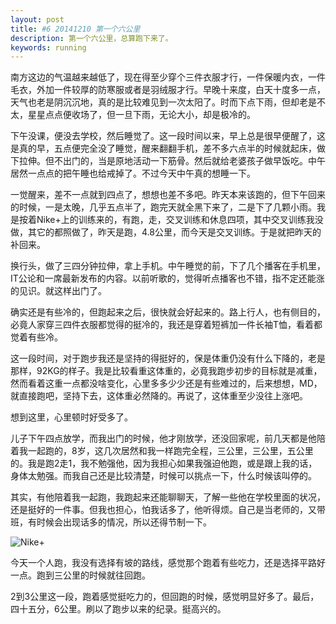 ```yaml
---
layout: post
title: #6 20141210 第一个六公里
description: 第一个六公里，总算跑下来了。
keywords: running
---
```

南方这边的气温越来越低了，现在得至少穿个三件衣服才行，一件保暖内衣，一件毛衣，外加一件较厚的防寒服或者是羽绒服才行。早晚十来度，白天十度多一点，天气也老是阴沉沉地，真的是比较难见到一次太阳了。时而下点下雨，但却老是不太，星星点点便收场了，但一旦下雨，无论大小，却是极冷的。

下午没课，便没去学校，然后睡觉了。这一段时间以来，早上总是很早便醒了，这是真的早，五点便完全没了睡觉，醒来翻翻手机，差不多六点半的时候就起床，做下拉伸。但不出门的，当是原地活动一下筋骨。然后就给老婆孩子做早饭吃。中午居然一点点的把午睡也给戒掉了。不过今天中午真的想睡一下。

一觉醒来，差不一点就到四点了，想想也差不多吧。昨天本来该跑的，但下午回来的时候，一是太晚，几乎五点半了，跑完天就全黑下来了，二是下了几颗小雨。我是按着Nike+上的训练来的，有跑，走，交叉训练和休息四项，其中交叉训练我没做，其它的都照做了，昨天是跑，4.8公里，而今天是交叉训练。于是就把昨天的补回来。

换行头，做了三四分钟拉伸，拿上手机。中午睡觉的前，下了几个播客在手机里，IT公论和一席最新发布的内容。以前听歌的，觉得听点播客也不错，指不定还能涨的见识。就这样出门了。

确实还是有些冷的，但跑起来之后，很快就会好起来的。路上行人，也有侧目的，必竟人家穿三四件衣服都觉得的挺冷的，我还是穿着短裤加一件长袖T恤，看着都觉着有些冷。

这一段时间，对于跑步我还是坚持的得挺好的，保是体重仍没有什么下降的，老是那样，92KG的样子。我是比较看重这体重的，必竟我跑步初步的目标就是减重，然而看着这重一点都没啥变化，心里多多少少还是有些难过的，后来想想，MD，就直接跑吧，坚持下去，这体重必然降的。再说了，这体重至少没往上涨吧。

想到这里，心里顿时好受多了。

儿子下午四点放学，而我出门的时候，他才刚放学，还没回家呢，前几天都是他陪着我一起跑的，8岁，这几次居然和我一样跑完全程，三公里，三公里，五公里的。我是跑2走1，我不勉强他，因为我担心如果我强迫他跑，或是跟上我的话，身体太勉强。而我自己还是比较清楚，时候可以挑点一下，什么时候该叫停的。

其实，有他陪着我一起跑，我跑起来还能聊聊天，了解一些他在学校里面的状况，还是挺好的一件事。但我也担心，怕我话多了，他听得烦。自己是当老师的，又带班，有时候会出现话多的情况，所以还得节制一下。

![Nike+](http://ww1.sinaimg.cn/large/603daed6gw1en5kaukwm6j20ku112goy.jpg)

今天一个人跑，我没有选择有坡的路线，感觉那个跑着有些吃力，还是选择平路好一点。跑到三公里的时候就往回跑。

2到3公里这一段，跑着感觉挺吃力的，但回跑的时候，感觉明显好多了。最后，四十五分，6公里。刷以了跑步以来的纪录。挺高兴的。

